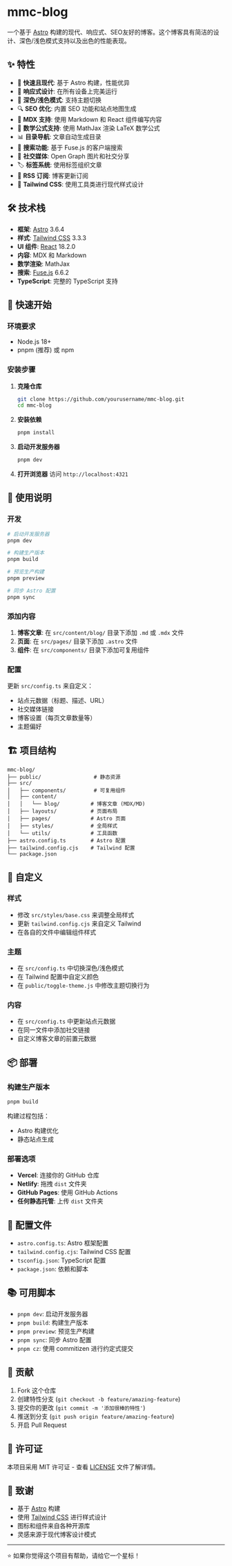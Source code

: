 # mmc-blog

一个基于 [Astro](https://astro.build) 构建的现代、响应式、SEO友好的博客。这个博客具有简洁的设计、深色/浅色模式支持以及出色的性能表现。

## ✨ 特性

- 🚀 **快速且现代**: 基于 Astro 构建，性能优异
- 📱 **响应式设计**: 在所有设备上完美运行
- 🌙 **深色/浅色模式**: 支持主题切换
- 🔍 **SEO 优化**: 内置 SEO 功能和站点地图生成
- 📝 **MDX 支持**: 使用 Markdown 和 React 组件编写内容
- 🧮 **数学公式支持**: 使用 MathJax 渲染 LaTeX 数学公式
- 📊 **目录导航**: 文章自动生成目录
- 🔎 **搜索功能**: 基于 Fuse.js 的客户端搜索
- 📱 **社交媒体**: Open Graph 图片和社交分享
- 🏷️ **标签系统**: 使用标签组织文章
- 📡 **RSS 订阅**: 博客更新订阅
- 🎨 **Tailwind CSS**: 使用工具类进行现代样式设计

## 🛠️ 技术栈

- **框架**: [Astro](https://astro.build) 3.6.4
- **样式**: [Tailwind CSS](https://tailwindcss.com) 3.3.3
- **UI 组件**: [React](https://reactjs.org) 18.2.0
- **内容**: MDX 和 Markdown
- **数学渲染**: MathJax
- **搜索**: [Fuse.js](https://fusejs.io) 6.6.2
- **TypeScript**: 完整的 TypeScript 支持

## 🚀 快速开始

### 环境要求

- Node.js 18+
- pnpm (推荐) 或 npm

### 安装步骤

1. **克隆仓库**
   ```bash
   git clone https://github.com/yourusername/mmc-blog.git
   cd mmc-blog
   ```

2. **安装依赖**
   ```bash
   pnpm install
   ```

3. **启动开发服务器**
   ```bash
   pnpm dev
   ```

4. **打开浏览器**
   访问 `http://localhost:4321`

## 📝 使用说明

### 开发

```bash
# 启动开发服务器
pnpm dev

# 构建生产版本
pnpm build

# 预览生产构建
pnpm preview

# 同步 Astro 配置
pnpm sync
```

### 添加内容

1. **博客文章**: 在 `src/content/blog/` 目录下添加 `.md` 或 `.mdx` 文件
2. **页面**: 在 `src/pages/` 目录下添加 `.astro` 文件
3. **组件**: 在 `src/components/` 目录下添加可复用组件

### 配置

更新 `src/config.ts` 来自定义：
- 站点元数据（标题、描述、URL）
- 社交媒体链接
- 博客设置（每页文章数量等）
- 主题偏好

## 🏗️ 项目结构

```
mmc-blog/
├── public/                 # 静态资源
├── src/
│   ├── components/         # 可复用组件
│   ├── content/
│   │   └── blog/          # 博客文章 (MDX/MD)
│   ├── layouts/           # 页面布局
│   ├── pages/             # Astro 页面
│   ├── styles/            # 全局样式
│   └── utils/             # 工具函数
├── astro.config.ts        # Astro 配置
├── tailwind.config.cjs    # Tailwind 配置
└── package.json
```

## 🎨 自定义

### 样式
- 修改 `src/styles/base.css` 来调整全局样式
- 更新 `tailwind.config.cjs` 来自定义 Tailwind
- 在各自的文件中编辑组件样式

### 主题
- 在 `src/config.ts` 中切换深色/浅色模式
- 在 Tailwind 配置中自定义颜色
- 在 `public/toggle-theme.js` 中修改主题切换行为

### 内容
- 在 `src/config.ts` 中更新站点元数据
- 在同一文件中添加社交链接
- 自定义博客文章的前置元数据

## 📦 部署

### 构建生产版本
```bash
pnpm build
```

构建过程包括：
- Astro 构建优化
- 静态站点生成

### 部署选项
- **Vercel**: 连接你的 GitHub 仓库
- **Netlify**: 拖拽 `dist` 文件夹
- **GitHub Pages**: 使用 GitHub Actions
- **任何静态托管**: 上传 `dist` 文件夹

## 🔧 配置文件

- `astro.config.ts`: Astro 框架配置
- `tailwind.config.cjs`: Tailwind CSS 配置
- `tsconfig.json`: TypeScript 配置
- `package.json`: 依赖和脚本

## 📚 可用脚本

- `pnpm dev`: 启动开发服务器
- `pnpm build`: 构建生产版本
- `pnpm preview`: 预览生产构建
- `pnpm sync`: 同步 Astro 配置
- `pnpm cz`: 使用 commitizen 进行约定式提交

## 🤝 贡献

1. Fork 这个仓库
2. 创建特性分支 (`git checkout -b feature/amazing-feature`)
3. 提交你的更改 (`git commit -m '添加很棒的特性'`)
4. 推送到分支 (`git push origin feature/amazing-feature`)
5. 开启 Pull Request

## 📄 许可证

本项目采用 MIT 许可证 - 查看 [LICENSE](LICENSE) 文件了解详情。

## 🙏 致谢

- 基于 [Astro](https://astro.build) 构建
- 使用 [Tailwind CSS](https://tailwindcss.com) 进行样式设计
- 图标和组件来自各种开源库
- 灵感来源于现代博客设计模式

---

⭐ 如果你觉得这个项目有帮助，请给它一个星标！
